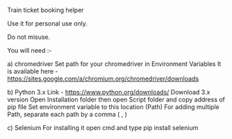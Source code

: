 Train ticket booking helper

Use it for personal use only.

Do not misuse.

You will need :-

  a) chromedriver
      Set path for your chromedriver in Environment Variables
      It is available here - https://sites.google.com/a/chromium.org/chromedriver/downloads

  b) Python 3.x 
      Link - https://www.python.org/downloads/
      Download 3.x version
      Open Installation folder
      then open Script folder and copy address of pip file
      Set environment variable to this location (Path)
      For adding multiple Path, separate each path by a comma ( , )

  c) Selenium
      For installing it open cmd and type
              pip install selenium
